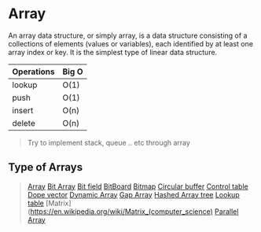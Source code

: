 # Array
An array data structure, or simply array, is a data structure consisting of a collections of elements
(values or variables), each identified by at least one array index or key. It is the simplest type of
linear data structure.

| Operations | Big O |
| ---------- | ----- |
| lookup     | O(1)  |
| push       | O(1)  |
| insert     | O(n)  |
| delete     | O(n)  |

> Try to implement stack, queue .. etc through array

## Type of Arrays
> [Array](https://en.wikipedia.org/wiki/Array_data_structure)
> [Bit Array](https://en.wikipedia.org/wiki/Array_data_structure)
> [Bit field](https://en.wikipedia.org/wiki/Array_data_structure)
> [BitBoard](https://en.wikipedia.org/wiki/Array_data_structure)
> [Bitmap](https://en.wikipedia.org/wiki/Array_data_structure)
> [Circular buffer](https://en.wikipedia.org/wiki/Array_data_structure)
> [Control table](https://en.wikipedia.org/wiki/Array_data_structure)
> [Dope vector](https://en.wikipedia.org/wiki/Array_data_structure)
> [Dynamic Array](https://en.wikipedia.org/wiki/Dynamic_array)
> [Gap Array](https://en.wikipedia.org/wiki/Dynamic_array)
> [Hashed Array tree](https://en.wikipedia.org/wiki/Hashed_array_tree)
> [Lookup table](https://en.wikipedia.org/wiki/Lookup_table)
> [Matrix](https://en.wikipedia.org/wiki/Matrix_(computer_science)
> [Parallel Array](https://en.wikipedia.org/wiki/Parallel_array)